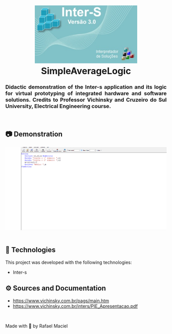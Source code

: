 <h1 align="center">
  <img alt="" title="ReactJS_Components" src=".github/demostration_aplication_1.jpeg" width="320px" />
  <br>
  SimpleAverageLogic
</h1>

<h3 align="justify">
Didactic demonstration of the Inter-s application and its logic for virtual prototyping of integrated hardware and software solutions. Credits to Professor Vichinsky and Cruzeiro do Sul University, Electrical Engineering course.
</h3>

<br>

## 📷 Demonstration

<div align="center" >
<h4 align="left"></h4>
  <img src=".github/demostration_aplication_2.gif">
</div>
<br>

## 🚀 Technologies

This project was developed with the following technologies:

- Inter-s

## ⚙ Sources and Documentation
- https://www.vichinsky.com.br/pags/main.htm
- https://www.vichinsky.com.br/inters/PIE_Apresentacao.pdf

<br>

Made with 💜 by Rafael Maciel
